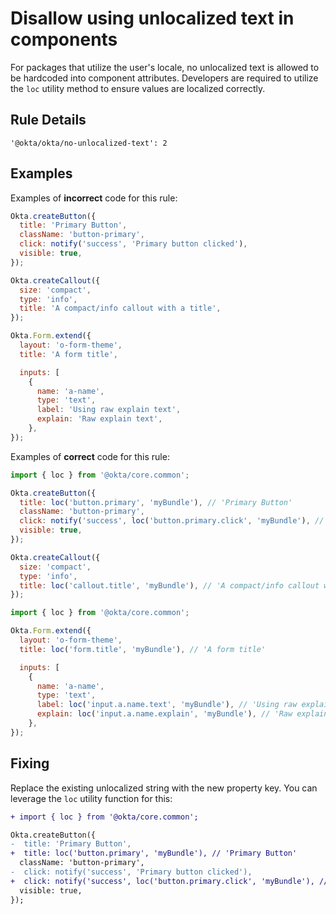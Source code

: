 # Disallow using unlocalized text in components

For packages that utilize the user's locale, no unlocalized text is allowed to be hardcoded into component attributes. Developers are required to utilize the `loc` utility method to ensure values are localized correctly.

## Rule Details

`'@okta/okta/no-unlocalized-text': 2`

## Examples

Examples of **incorrect** code for this rule:

```js
Okta.createButton({
  title: 'Primary Button',
  className: 'button-primary',
  click: notify('success', 'Primary button clicked'),
  visible: true,
});

Okta.createCallout({
  size: 'compact',
  type: 'info',
  title: 'A compact/info callout with a title',
});
```

```js
Okta.Form.extend({
  layout: 'o-form-theme',
  title: 'A form title',

  inputs: [
    {
      name: 'a-name',
      type: 'text',
      label: 'Using raw explain text',
      explain: 'Raw explain text',
    },
});
```

Examples of **correct** code for this rule:

```js
import { loc } from '@okta/core.common';

Okta.createButton({
  title: loc('button.primary', 'myBundle'), // 'Primary Button'
  className: 'button-primary',
  click: notify('success', loc('button.primary.click', 'myBundle'), // 'Primary button clicked'
  visible: true,
});

Okta.createCallout({
  size: 'compact',
  type: 'info',
  title: loc('callout.title', 'myBundle'), // 'A compact/info callout with a title'
});
```

```js
import { loc } from '@okta/core.common';

Okta.Form.extend({
  layout: 'o-form-theme',
  title: loc('form.title', 'myBundle'), // 'A form title'

  inputs: [
    {
      name: 'a-name',
      type: 'text',
      label: loc('input.a.name.text', 'myBundle'), // 'Using raw explain text'
      explain: loc('input.a.name.explain', 'myBundle'), // 'Raw explain text'
    },
});
```

## Fixing

Replace the existing unlocalized string with the new property key. You can leverage the `loc` utility function for this:

```diff
+ import { loc } from '@okta/core.common';

Okta.createButton({
-  title: 'Primary Button',
+  title: loc('button.primary', 'myBundle'), // 'Primary Button'
  className: 'button-primary',
-  click: notify('success', 'Primary button clicked'),
+  click: notify('success', loc('button.primary.click', 'myBundle'), // 'Primary button clicked'
  visible: true,
});
```
